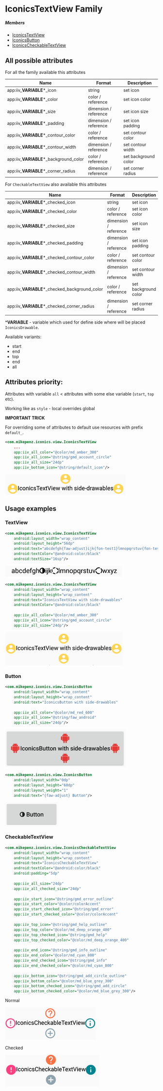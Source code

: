 # IconicsTextView Family

##### Members
- [IconicsTextView](#textView)
- [IconicsButton](#button)
- [IconicsCheckableTextView](#checkableTextView)

## All possible attributes

For all the family available this attributes

| Name | Format | Description |
| --- | --- | --- |
| app:iiv_**VARIABLE***_icon             | string                | set icon
| app:iiv_**VARIABLE***_color            | color / reference     | set icon color
| app:iiv_**VARIABLE***_size             | dimension / reference | set icon size
| app:iiv_**VARIABLE***_padding          | dimension / reference | set icon padding
| app:iiv_**VARIABLE***_contour_color    | color / reference     | set contour color
| app:iiv_**VARIABLE***_contour_width    | dimension / reference | set contour width
| app:iiv_**VARIABLE***_background_color | color / reference     | set background color
| app:iiv_**VARIABLE***_corner_radius    | dimension / reference | set corner radius

For `CheckableTextView` also available this attributes

| Name | Format | Description |
| --- | --- | --- |
| app:iiv_**VARIABLE***_checked_icon             | string                | set icon
| app:iiv_**VARIABLE***_checked_color            | color / reference     | set icon color
| app:iiv_**VARIABLE***_checked_size             | dimension / reference | set icon size
| app:iiv_**VARIABLE***_checked_padding          | dimension / reference | set icon padding
| app:iiv_**VARIABLE***_checked_contour_color    | color / reference     | set contour color
| app:iiv_**VARIABLE***_checked_contour_width    | dimension / reference | set contour width
| app:iiv_**VARIABLE***_checked_background_color | color / reference     | set background color
| app:iiv_**VARIABLE***_checked_corner_radius    | dimension / reference | set corner radius

***VARIABLE** - variable which used for define side where will be placed `IconicsDrawable`.

Available variants:

 - start
 - end
 - top
 - end
 - all

## Attributes priority:
Attributes with variable `all` < attributes with some else variable (`start`, `top` etc).

Working like as `style` - local overrides global

**IMPORTANT TRICK**

For overriding some of attributes to default use resources with prefix `default_`.

```xml
<com.mikepenz.iconics.view.IconicsTextView
    ...
    app:iiv_all_color="@color/md_amber_300"
    app:iiv_all_icon="@string/gmd_account_circle"
    app:iiv_all_size="24dp"
    app:iiv_bottom_icon="@string/default_icon"/>
```
![text_view_sample_3.PNG](text_view_sample_3.PNG)

## Usage examples

### TextView
```xml
<com.mikepenz.iconics.view.IconicsTextView
    android:layout_width="wrap_content"
    android:layout_height="56dp"
    android:text="abcdefgh{faw-adjust}ijk{fon-test1}lmnopqrstuv{fon-test2}wxyz"
    android:textColor="@android:color/black"
    android:textSize="16sp"/>
```
![text_view_sample_1.PNG](text_view_sample_1.PNG)

```xml
<com.mikepenz.iconics.view.IconicsTextView
    android:layout_width="wrap_content"
    android:layout_height="wrap_content"
    android:text="IconicsTextView with side-drawables"
    android:textColor="@android:color/black"

    app:iiv_all_color="@color/md_amber_300"
    app:iiv_all_icon="@string/gmd_account_circle"
    app:iiv_all_size="24dp"/>
```
![text_view_sample_2.PNG](text_view_sample_2.PNG)

### Button
```xml
<com.mikepenz.iconics.view.IconicsButton
    android:layout_width="wrap_content"
    android:layout_height="wrap_content"
    android:text="IconicsButton with side-drawables"

    app:iiv_all_color="@color/md_red_600"
    app:iiv_all_icon="@string/faw_android"
    app:iiv_all_size="24dp"/>
```
![button_sample_1.PNG](button_sample_1.PNG)

```xml
<com.mikepenz.iconics.view.IconicsButton
    android:layout_width="0dp"
    android:layout_height="60dp"
    android:layout_weight="1"
    android:text="{faw-adjust} Button"/>
```
![button_sample_2.PNG](button_sample_2.PNG)

### CheckableTextView
```xml
<com.mikepenz.iconics.view.IconicsCheckableTextView
    android:layout_width="wrap_content"
    android:layout_height="wrap_content"
    android:text="IconicsCheckableTextView"
    android:textColor="@android:color/black"
    android:padding="5dp"

    app:iiv_all_size="24dp"
    app:iiv_all_checked_size="24dp"

    app:iiv_start_icon="@string/gmd_error_outline"
    app:iiv_start_color="@color/colorAccent"
    app:iiv_start_checked_icon="@string/gmd_error"
    app:iiv_start_checked_color="@color/colorAccent"

    app:iiv_top_icon="@string/gmd_help_outline"
    app:iiv_top_color="@color/md_deep_orange_400"
    app:iiv_top_checked_icon="@string/gmd_help"
    app:iiv_top_checked_color="@color/md_deep_orange_400"

    app:iiv_end_icon="@string/gmd_info_outline"
    app:iiv_end_color="@color/md_cyan_800"
    app:iiv_end_checked_icon="@string/gmd_info"
    app:iiv_end_checked_color="@color/md_cyan_800"

    app:iiv_bottom_icon="@string/gmd_add_circle_outline"
    app:iiv_bottom_color="@color/md_blue_grey_300"
    app:iiv_bottom_checked_icon="@string/gmd_add_circle"
    app:iiv_bottom_checked_color="@color/md_blue_grey_300"/>
```
Normal

![checkable_text_view_sample_1.PNG](checkable_text_view_sample_1.PNG)

Checked

![checkable_text_view_sample_2.PNG](checkable_text_view_sample_2.PNG)